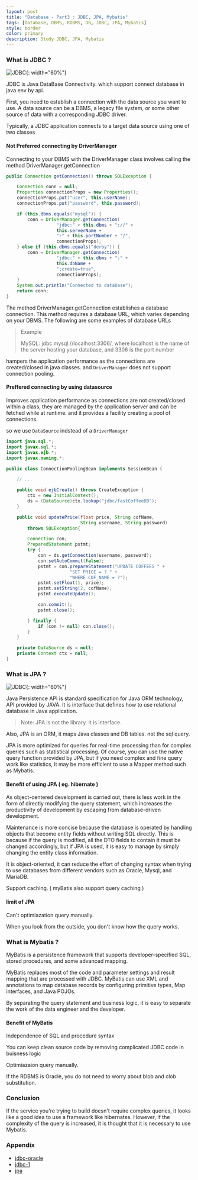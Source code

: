 ```yaml
---
layout: post
title: "Database - Part3 : JDBC, JPA, Mybatis"
tags: [Database, DBMS, RDBMS, DB, JDBC, JPA, Mybatis]
style: border
color: primary
description: Study JDBC, JPA, Mybatis
---
```


### What is JDBC ?

![JDBC](/assets/images/blog/2021-01-13-Database-JDBC-ORM/jdbc.jpg){: width="60%"}

JDBC is Java DataBase Connectivity. which support connect database in java env by api.

First, you need to establish a connection with the data source you want to use. A data source can be a DBMS, a legacy file system, or some other source of data with a corresponding JDBC driver.

Typically, a JDBC application connects to a target data source using one of two classes

#### Not Preferred connecting by DriverManager

Connecting to your DBMS with the DriverManager class involves calling the method DriverManager.getConnection

```java
public Connection getConnection() throws SQLException {

    Connection conn = null;
    Properties connectionProps = new Properties();
    connectionProps.put("user", this.userName);
    connectionProps.put("password", this.password);

    if (this.dbms.equals("mysql")) {
        conn = DriverManager.getConnection(
                   "jdbc:" + this.dbms + "://" +
                   this.serverName +
                   ":" + this.portNumber + "/",
                   connectionProps);
    } else if (this.dbms.equals("derby")) {
        conn = DriverManager.getConnection(
                   "jdbc:" + this.dbms + ":" +
                   this.dbName +
                   ";create=true",
                   connectionProps);
    }
    System.out.println("Connected to database");
    return conn;
}
```
The method DriverManager.getConnection establishes a database connection. This method requires a database URL, which varies depending on your DBMS. The following are some examples of database URLs

> Example
> 
> MySQL: jdbc:mysql://localhost:3306/, where localhost is the name of the server hosting your database, and 3306 is the port number

hampers the application performance as the connections are created/closed in java classes. and `DriverManager` does not support connection pooling.

#### Preffered connecting by using datasource

Improves application performance as connections are not created/closed within a class, they are managed by the application server and can be fetched while at runtime. and it provides a facility creating a pool of connections.

so we use `DataSource` indstead of a `DriverManager`

```java
import java.sql.*;
import javax.sql.*;
import javax.ejb.*;
import javax.naming.*;

public class ConnectionPoolingBean implements SessionBean {

    // ...

    public void ejbCreate() throws CreateException {
        ctx = new InitialContext();
        ds = (DataSource)ctx.lookup("jdbc/fastCoffeeDB");
    }

    public void updatePrice(float price, String cofName,
                            String username, String password)
        throws SQLException{

        Connection con;
        PreparedStatement pstmt;
        try {
            con = ds.getConnection(username, password);
            con.setAutoCommit(false);
            pstmt = con.prepareStatement("UPDATE COFFEES " +
                        "SET PRICE = ? " +
                        "WHERE COF_NAME = ?");
            pstmt.setFloat(1, price);
            pstmt.setString(2, cofName);
            pstmt.executeUpdate();

            con.commit();
            pstmt.close();

        } finally {
            if (con != null) con.close();
        }
    }

    private DataSource ds = null;
    private Context ctx = null;
}
```

### What is JPA ?

![JDBC](/assets/images/blog/2021-01-13-Database-JDBC-ORM/jpa.png){: width="60%"}

Java Persistence API is standard specification for Java ORM technology, API provided by JAVA. It is interface that defines how to use relational database in Java application.

> Note: JPA is not the library. it is interface.

Also, JPA is an ORM, it maps Java classes and DB tables. not the sql query.

JPA is more optimized for queries for real-time processing than for complex queries such as statistical processing. Of course, you can use the native query function provided by JPA, but if you need complex and fine query work like statistics, it may be more efficient to use a Mapper method such as Mybatis.

#### Benefit of using JPA ( eg. hibernate )

As object-centered development is carried out, there is less work in the form of directly modifying the query statement, which increases the productivity of development by escaping from database-driven development.

Maintenance is more concise because the database is operated by handling objects that become entity fields without writing SQL directly. This is because if the query is modified, all the DTO fields to contain it must be changed accordingly, but if JPA is used, it is easy to manage by simply changing the entity class information.

It is object-oriented, it can reduce the effort of changing syntax when trying to use databases from different vendors such as Oracle, Mysql, and MariaDB.

Support caching. ( myBatis also support query caching )

#### limit of JPA

Can't optimiazation query manually.

When you look from the outside, you don't know how the query works.

### What is Mybatis ?

MyBatis is a persistence framework that supports developer-specified SQL, stored procedures, and some advanced mapping.

MyBatis replaces most of the code and parameter settings and result mapping that are processed with JDBC. MyBatis can use XML and annotations to map database records by configuring primitive types, Map interfaces, and Java POJOs.

By separating the query statement and business logic, it is easy to separate the work of the data engineer and the developer.

#### Benefit of MyBatis

Independence of SQL and procedure syntax

You can keep clean source code by removing complicated JDBC code in buisness logic

Optimiazaion query manually.

If the RDBMS is Oracle, you do not need to worry about blob and clob substitution.

### Conclusion

If the service you're trying to build doesn't require complex queries, it looks like a good idea to use a framework like hibernates. However, if the complexity of the query is increased, it is thought that it is necessary to use Mybatis.

### Appendix

- [jdbc-oracle](https://docs.oracle.com/javase/tutorial/jdbc/basics/gettingstarted.html)
- [jdbc-1](https://networkencyclopedia.com/java-database-connectivity-jdbc/)
- [jpa](https://velog.io/@adam2/JPA%EB%8A%94-%EB%8F%84%EB%8D%B0%EC%B2%B4-%EB%AD%98%EA%B9%8C-orm-%EC%98%81%EC%86%8D%EC%84%B1-hibernate-spring-data-jpa)